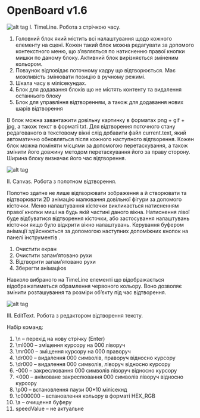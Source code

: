 # OpenBoard v1.6
![alt tag](https://raw.githubusercontent.com/ITAAcademy/OpenBoard/develop/ReadMe/1.png)
I.	TimeLine. Робота з стрічкою часу.
 
 
1.	Головний блок який містить всі налаштування щодо кожного елементу на сцені. Кожен такий блок можна редагувати за допомого контекстного меню, що з’являється по натисненню правої кнопки мишки по даному блоку. Активний блок вирізняється зміненим кольором.
2.	Повзунок відповідає поточному кадру що відтворюється. Має можливість змінювати позицію в ручному режимі.
3.	Шкала часу в мілісекундах.
4.	Блок для додавання блоків що не містять контенту та видалення останнього блоку
5.	Блок для управління відтворенням, а також для додавання нових шарів відтворення

В блок можна завантажити довільну картинку в форматах png + gif + jpg, а також текст в форматі txt. Для відтворення поточного стану редагованого в текстовому вікні слід добавити файл current.text, який автоматично обновляться після кожного наступного відтворення.
Кожен блок можна поміняти місцями за допомогою перетаскування, а також змінити його довжину методом перетаскування його за праву сторону. Ширина блоку визначає його час відтворення.

![alt tag](https://raw.githubusercontent.com/ITAAcademy/OpenBoard/develop/ReadMe/2.png)

II.	Canvas. Робота з полотном відтворення.

 


Полотно здатне не лише відтворювати зображення а й створювати та відтворювати 2D анімацію малювання довільної фігури за допомого кісточки. Меню налаштування кісточки викликається натисненням правої кнопки миші на будь якій частині даного вікна. Натиснення лівої буде відбуватися відтворення кісточки, або застосування налаштувань кісточки якщо було відкрити вікно налаштувань.
Керування буфером  анімації здійснюється за допомогою наступних допоміжних кнопок на панелі інструментів .

 

1.	Очистити екран
2.	Очистити запам’ятовано рухи
3.	Відтворити запам’ятовано рухи
4.	Зберегти анімаціюs

Навколо вибраного на TimeLine елементі що відображається відображатиметься  обрамлення червоного кольору. Воно дозволяє змінити розташування та розміри об’єкту під час відтворення.

![alt tag](https://raw.githubusercontent.com/ITAAcademy/OpenBoard/develop/ReadMe/3.png)

III.	EditText. Робота з редактором відтворення тексту.

Набір команд:

1.	\n – перехід на нову стрічку (Enter)
2.	\ml000 – зміщення курсору на 000 ліворуч
3.	\mr000 – зміщення курсору на 000 праворуч
4.	\dr000 – видалення 000 символів, праворуч відносно курсору
5.	\dr000 – видалення 000 символів, ліворуч відносно курсору
6.	\-000 – закреслювання 000 символів ліворуч відносно курсору
7.	\<000 – анімоване закреслювання 000 символів ліворуч відносно курсору
8.	\p00  – встановлення паузи 00*10 мілісекнд
9.	\с000000 – встановлення кольору в форматі HEX_RGB
10.	\a – очищення буферу
11.	speedValue – не актуальне

